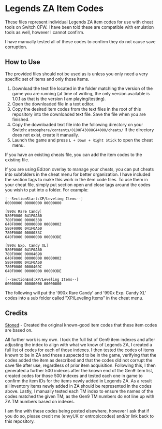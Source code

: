 # Legends ZA Item Codes
These files represent individual Legends ZA item codes for use with cheat tools on Switch CFW. I have been told these are compatible with emulation tools as well, however I cannot confirm.

I have manually tested all of these codes to confirm they do not cause save corruption.

## How to Use
The provided files should not be used as is unless you only need a very specific set of items and only those items.

1. Download the text file located in the folder matching the version of the game you are running (at time of writing, the only version available is 1.0.1 as that is the version I am playing/testing).
2. Open the downloaded file in a text editor.
3. Copy the desired item codes from the text files in the root of this repository into the downloaded text file. Save the file when you are finished.
4. Copy the downloaded text file into the following directory on your Switch: `atmosphere/contents/0100F43008C44000/cheats/`
  If the directory does not exist, create it manually.
5. Launch the game and press `L + Down + Right Stick` to open the cheat menu.

If you have an existing cheats file, you can add the item codes to the existing file.

If you are using Edizon overlay to manage your cheats, you can put cheats into subfolders in the cheat menu for better organization. I have included the section tags to make this work in the item code files. To use them in your cheat file, simply put section open and close tags around the codes you wish to put into a folder. For example:

```
[--SectionStart:XP/Leveling Items--]
00000000 00000000 00000000

[990x Rare Candy]
580F0000 041F0A60
780F0000 00000338
640F0000 00000008 00000002
580F0000 041F0A60
780F0000 0000033C
640F0000 00000008 000003DE

[990x Exp. Candy XL]
580F0000 041F0A60
780F0000 00004698
640F0000 00000008 00000002
580F0000 041F0A60
780F0000 0000469C
640F0000 00000008 000003DE

[--SectionEnd:XP/Leveling Items--]
00000000 00000000 00000000
```

The following will put the '990x Rare Candy' and '990x Exp. Candy XL' codes into a sub folder called "XP/Leveling Items" in the cheat menu.

## Credits
[Stoned](https://gbatemp.net/members/stoned.347253/) - Created the original known-good item codes that these item codes are based on.

All further work is my own. I took the full list of Gen9 item indexes and after adjusting the index to align with what we know of Legends ZA, I created a full list of codes for each of those indexes. I then tested the codes of items known to be in ZA and those suspected to be in the game, verifying that the codes added the item as described and that the codes did not corrupt the save file after use, regardless of prior item acquisition.
Following this, I then generated a further 500 indexes after the known end of the Gen9 item list, created codes for those 500 indexes and tested each one in game to confirm the item IDs for the items newly added in Legends ZA. As a result all inventory items newly added in ZA should be represented in the codes above.
Lastly, I manually tested each TM index to ensure the names of the codes matched the given TM, as the Gen9 TM numbers do not line up with ZA TM numbers based on indexes.

I am fine with these codes being posted elsewhere, however I ask that if you do so, please credit me (envyUK or entropiccodes) and/or link back to this repository.
